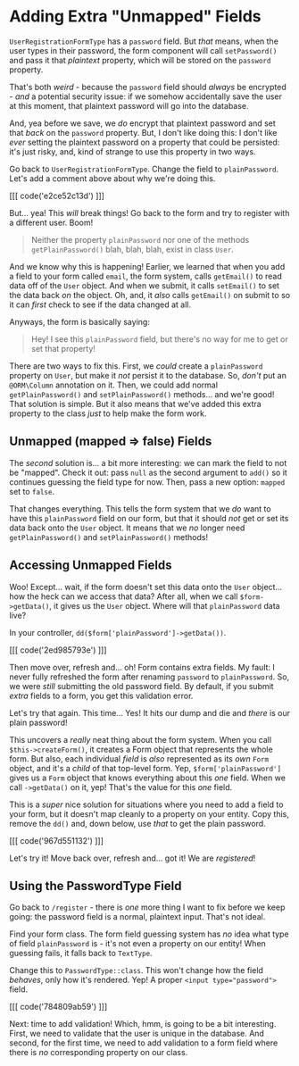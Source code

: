 # Adding Extra "Unmapped" Fields

`UserRegistrationFormType` has a `password` field. But *that* means, when the
user types in their password, the form component will call `setPassword()` and pass
it that *plaintext* property, which will be stored on the `password` property.

That's both *weird* - because the `password` field should *always* be encrypted -
*and* a potential security issue: if we somehow accidentally save the user at this
moment, that plaintext password will go into the database.

And, yea before we save, we *do* encrypt that plaintext password and set that *back*
on the `password` property. But, I don't like doing this: I don't like *ever* setting
the plaintext password on a property that could be persisted: it's just risky, and,
kind of strange to use this property in two ways.

Go back to `UserRegistrationFormType`. Change the field to `plainPassword`. Let's
add a comment above about why we're doing this.

[[[ code('e2ce52c13d') ]]]

But... yea! This *will* break things! Go back to the form and try to register with
a different user. Boom!

> Neither the property `plainPassword` nor one of the methods `getPlainPassword()`
> blah, blah, blah, exist in class `User`.

And we know why this is happening! Earlier, we learned that when you add a field
to your form called `email`, the form system, calls `getEmail()` to read data off
of the `User` object. And when we submit, it calls `setEmail()` to set the data
back *on* the object. Oh, and, it *also* calls `getEmail()` on submit to so it can
*first* check to see if the data changed at all.

Anyways, the form is basically saying:

> Hey! I see this `plainPassword` field, but there's no way for me to get or
> set that property!

There are two ways to fix this. First, we *could* create a `plainPassword` property
on `User`, but make it *not* persist it to the database. So, *don't* put an `@ORM\Column`
annotation on it. Then, we could add normal `getPlainPassword()` and `setPlainPassword()`
methods... and we're good! That solution is simple. But it also means that we've
added this extra property to the class *just* to help make the form work.

## Unmapped (mapped => false) Fields

The *second* solution is... a bit more interesting: we can mark the field to not be
"mapped". Check it out: pass `null` as the second argument to `add()` so it continues
guessing the field type for now. Then, pass a new option: `mapped` set to `false`.

That changes everything. This tells the form system that we *do* want to have this
`plainPassword` field on our form, but that it should *not* get or set its data back
onto the `User` object. It means that we *no* longer need `getPlainPassword()`
and `setPlainPassword()` methods!

## Accessing Unmapped Fields

Woo! Except... wait, if the form doesn't set this data onto the `User` object...
how the heck can we access that data? After all, when we call `$form->getData()`,
it gives us the `User` object. Where will that `plainPassword` data live?

In your controller, `dd($form['plainPassword']->getData())`.

[[[ code('2ed985793e') ]]]

Then move over, refresh and... oh! Form contains extra fields. My fault: I never
fully refreshed the form after renaming `password` to `plainPassword`. So, we were
*still* submitting the old password field. By default, if you submit *extra* fields
to a form, you get this validation error.

Let's try that again. This time... Yes! It hits our dump and die and *there* is
our plain password!

This uncovers a *really* neat thing about the form system. When you call
`$this->createForm()`, it creates a Form object that represents the whole form. But
also, each individual *field* is *also* represented as its *own* `Form` object,
and it's a *child* of that top-level form. Yep, `$form['plainPassword']` gives us
a `Form` object that knows everything about this *one* field. When we call
`->getData()` on it, yep! That's the value for this *one* field.

This is a *super* nice solution for situations where you need to add a field to your
form, but it doesn't map cleanly to a property on your entity. Copy this, remove the
`dd()` and, down below, use *that* to get the plain password.

[[[ code('967d551132') ]]]

Let's try it! Move back over, refresh and... got it! We are *registered*!

## Using the PasswordType Field

Go back to `/register` - there is *one* more thing I want to fix before we keep
going: the password field is a normal, plaintext input. That's not ideal.

Find your form class. The form field guessing system has *no* idea what type
of field `plainPassword` is - it's not even a property on our entity! When guessing
fails, it falls back to `TextType`.

Change this to `PasswordType::class`. This won't change how the field *behaves*,
only how it's rendered. Yep! A proper `<input type="password">` field.

[[[ code('784809ab59') ]]]

Next: time to add validation! Which, hmm, is going to be a bit interesting. First,
we need to validate that the user is unique in the database. And second, for the
first time, we need to add validation to a form field where there is *no* corresponding
property on our class.
